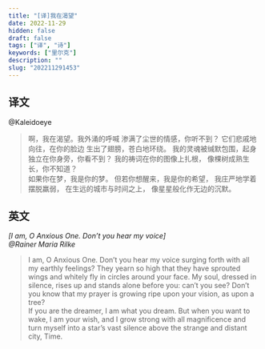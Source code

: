 ```yaml
---
title: "[译]我在渴望"
date: 2022-11-29
hidden: false
draft: false
tags: ["译", "诗"]
keywords: ["里尔克"]
description: ""
slug: "202211291453"
---
```


## 译文
@Kaleidoeye

>啊，我在渴望。我外涌的呼喊
渗满了尘世的情感，你听不到？
它们悲戚地向往，在你的脸边
生出了翅膀，苍白地环绕。
我的灵魂被缄默包围，起身
独立在你身旁，你看不到？
我的祷词在你的图像上扎根，
像棵树成熟生长，你不知道？
<br>如果你在梦，我是你的梦。
但若你想醒来，我是你的希望，
我庄严地学着摆脱羸弱，
在生远的城市与时间之上，
像星星般化作无边的沉默。

## 英文

*[I am, O Anxious One. Don’t you hear my voice]<br>
@Rainer Maria Rilke*

>I am, O Anxious One. Don’t you hear my voice 
surging forth with all my earthly feelings?
They yearn so high that they have sprouted wings
and whitely fly in circles around your face.
My soul, dressed in silence, rises up
and stands alone before you: can’t you see?
Don’t you know that my prayer is growing ripe
upon your vision, as upon a tree?
<br>If you are the dreamer, I am what you dream.
But when you want to wake, I am your wish,
and I grow strong with all magnificence
and turn myself into a star’s vast silence
above the strange and distant city, Time.